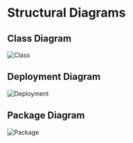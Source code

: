 # Structural Diagrams
## Class Diagram
![Class](https://user-images.githubusercontent.com/94445728/142802468-7aa219da-a08e-441f-b0a0-9f50ad69fca0.png)
## Deployment Diagram
![Deployment](https://user-images.githubusercontent.com/94445728/142799393-82f3d547-7098-40ea-9505-e81d0c0f6432.png)
## Package Diagram
![Package](https://user-images.githubusercontent.com/94445728/142799462-5aa56f92-9ab8-482d-a660-e54179b796f2.png)

